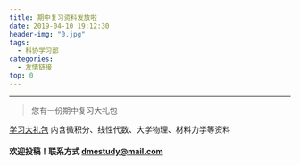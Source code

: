 ```yaml
---
title: 期中复习资料发放啦
date: 2019-04-10 19:12:30
header-img: "0.jpg"	
tags:
  - 科协学习部
categories:
  - 友情链接
top: 0
---
```


***

> 您有一份期中复习大礼包
<!-- more -->
[学习大礼包](http://cloud.mechinfo.me/index.php/s/1nXyms6hV3T5jPz)
内含微积分、线性代数、大学物理、材料力学等资料

#### 欢迎投稿！联系方式 dmestudy@mail.com 
